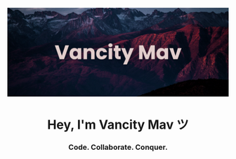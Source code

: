 ![Header](./banner.png)
<h1 align="center">Hey, I'm Vancity Mav ツ</h1>
<h3 align="center">Code. Collaborate. Conquer.</h3>

<p align="left">
</p>

